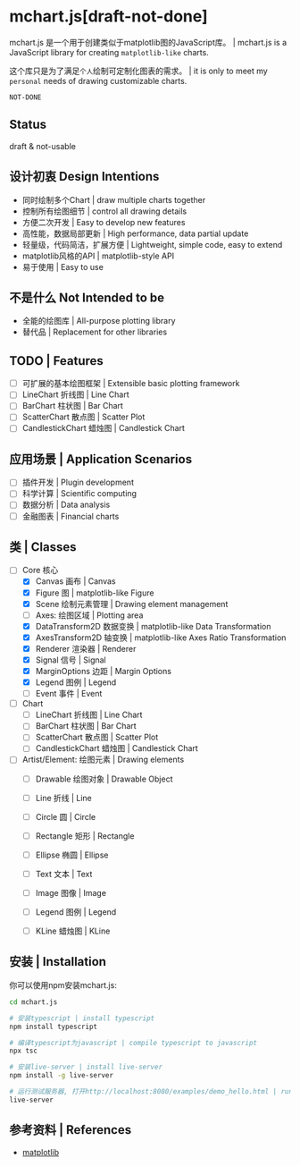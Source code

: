 # mchart.js[draft-not-done]
mchart.js 是一个用于创建类似于matplotlib图的JavaScript库。
| mchart.js is a JavaScript library for creating `matplotlib-like` charts. 

这个库只是为了满足`个人`绘制可定制化图表的需求。
| it is only to meet my `personal` needs of drawing customizable charts.

`NOT-DONE`

## Status
draft & not-usable

## 设计初衷 Design Intentions
- 同时绘制多个Chart | draw multiple charts together
- 控制所有绘图细节 | control all drawing details
- 方便二次开发 | Easy to develop new features
- 高性能，数据局部更新 | High performance, data partial update
- 轻量级，代码简洁，扩展方便 | Lightweight, simple code, easy to extend
- matplotlib风格的API | matplotlib-style API
- 易于使用 | Easy to use

## 不是什么 Not Intended to be
- 全能的绘图库 | All-purpose plotting library
- 替代品 | Replacement for other libraries

## TODO | Features
- [ ] 可扩展的基本绘图框架 | Extensible basic plotting framework
- [ ] LineChart 折线图 | Line Chart
- [ ] BarChart 柱状图 | Bar Chart
- [ ] ScatterChart 散点图 | Scatter Plot
- [ ] CandlestickChart 蜡烛图 | Candlestick Chart

## 应用场景 | Application Scenarios
- [ ] 插件开发 | Plugin development
- [ ] 科学计算 | Scientific computing
- [ ] 数据分析 | Data analysis
- [ ] 金融图表 | Financial charts

## 类 | Classes
- [ ] Core 核心
    - [x] Canvas 画布 | Canvas
    - [x] Figure 图 | matplotlib-like Figure
    - [x] Scene 绘制元素管理 | Drawing element management
    - [ ] Axes: 绘图区域 | Plotting area
    - [x] DataTransform2D 数据变换 | matplotlib-like Data Transformation
    - [x] AxesTransform2D 轴变换 | matplotlib-like Axes Ratio Transformation
    - [x] Renderer 渲染器 | Renderer
    - [x] Signal 信号 | Signal
    - [x] MarginOptions 边距 | Margin Options
    - [x] Legend 图例 | Legend
    - [ ] Event 事件 | Event
 - [ ] Chart 
    - [ ] LineChart 折线图 | Line Chart
    - [ ] BarChart 柱状图 | Bar Chart
    - [ ] ScatterChart 散点图 | Scatter Plot
    - [ ] CandlestickChart 蜡烛图 | Candlestick Chart
- [ ] Artist/Element: 绘图元素 | Drawing elements
    - [ ] Drawable 绘图对象 | Drawable Object
    - [ ] Line 折线 | Line
    - [ ] Circle 圆 | Circle
    - [ ] Rectangle 矩形 | Rectangle
    - [ ] Ellipse 椭圆 | Ellipse
    - [ ] Text 文本 | Text
    - [ ] Image 图像 | Image
    - [ ] Legend 图例 | Legend
    - [ ] KLine 蜡烛图 | KLine


## 安装 | Installation
你可以使用npm安装mchart.js:

```bash
cd mchart.js

# 安装typescript | install typescript
npm install typescript

# 编译typescript为javascript | compile typescript to javascript
npx tsc

# 安装live-server | install live-server
npm install -g live-server

# 运行测试服务器, 打开http://localhost:8080/examples/demo_hello.html | run test server, open http://localhost:8080/examples/demo_hello.html 
live-server
```

## 参考资料 | References
- [matplotlib](https://github.com/matplotlib/matplotlib/blob/main/lib/matplotlib/axes/_base.py)
